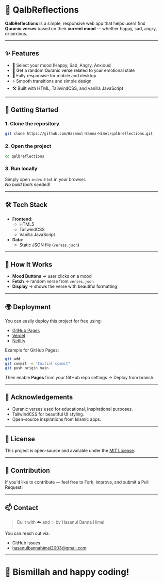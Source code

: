 # 🌙 QalbReflections

**QalbReflections** is a simple, responsive web app that helps users find **Quranic verses** based on their **current mood** — whether happy, sad, angry, or anxious.  

---

## ✨ Features

- 🎯 Select your mood (Happy, Sad, Angry, Anxious)
- 📖 Get a random Quranic verse related to your emotional state
- 📱 Fully responsive for mobile and desktop
- ⚡ Smooth transitions and simple design
- 🛠️ Built with HTML, TailwindCSS, and vanilla JavaScript

---


## 🚀 Getting Started

### 1. Clone the repository

```bash
git clone https://github.com/Hasanul-Banna-Himel/qalbreflections.git
```

### 2. Open the project

```bash
cd qalbreflections
```

### 3. Run locally

Simply open `index.html` in your browser.  
_No build tools needed!_

---

## 🛠 Tech Stack

- **Frontend**:  
  - HTML5  
  - TailwindCSS  
  - Vanilla JavaScript
- **Data**:  
  - Static JSON file (`verses.json`)

---

## 🧠 How It Works

- **Mood Buttons** → user clicks on a mood
- **Fetch** → random verse from `verses.json`
- **Display** → shows the verse with beautiful formatting


---

## 🌍 Deployment

You can easily deploy this project for free using:
- [GitHub Pages](https://pages.github.com/)
- [Vercel](https://vercel.com/)
- [Netlify](https://www.netlify.com/)

Example for GitHub Pages:

```bash
git add .
git commit -m "Initial commit"
git push origin main
```
Then enable **Pages** from your GitHub repo settings → Deploy from branch.

---

## 🙏 Acknowledgements

- Quranic verses used for educational, inspirational purposes.
- TailwindCSS for beautiful UI styling.
- Open-source inspirations from Islamic apps.

---

## 📝 License

This project is open-source and available under the [MIT License](LICENSE).

---

## 💖 Contribution

If you'd like to contribute — feel free to Fork, improve, and submit a Pull Request!

---

## 📫 Contact

> Built with ☁️ and ✨ by Hasanul Banna Himel

You can reach out via:
- GitHub Issues
- hasanulbannahimel2003@gmail.com

---

# 🚀 Bismillah and happy coding!